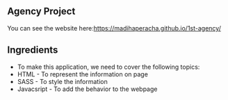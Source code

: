 ## Agency Project
You can see the website here:https://madihaperacha.github.io/1st-agency/

## Ingredients
- To make this application, we need to cover the following topics:
- HTML - To represent the information on page
- SASS - To style the information
- Javacsript - To add the behavior to the webpage
